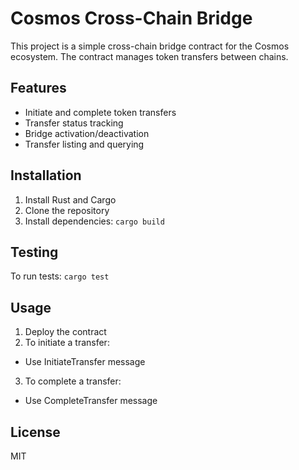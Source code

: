 # Cosmos Cross-Chain Bridge

This project is a simple cross-chain bridge contract for the Cosmos ecosystem. The contract manages token transfers between chains.

## Features

- Initiate and complete token transfers
- Transfer status tracking
- Bridge activation/deactivation
- Transfer listing and querying

## Installation

1. Install Rust and Cargo
2. Clone the repository
3. Install dependencies:
```cargo build```

## Testing

To run tests:
```cargo test```

## Usage

1. Deploy the contract
2. To initiate a transfer:
  - Use InitiateTransfer message
3. To complete a transfer:
  - Use CompleteTransfer message

## License

MIT